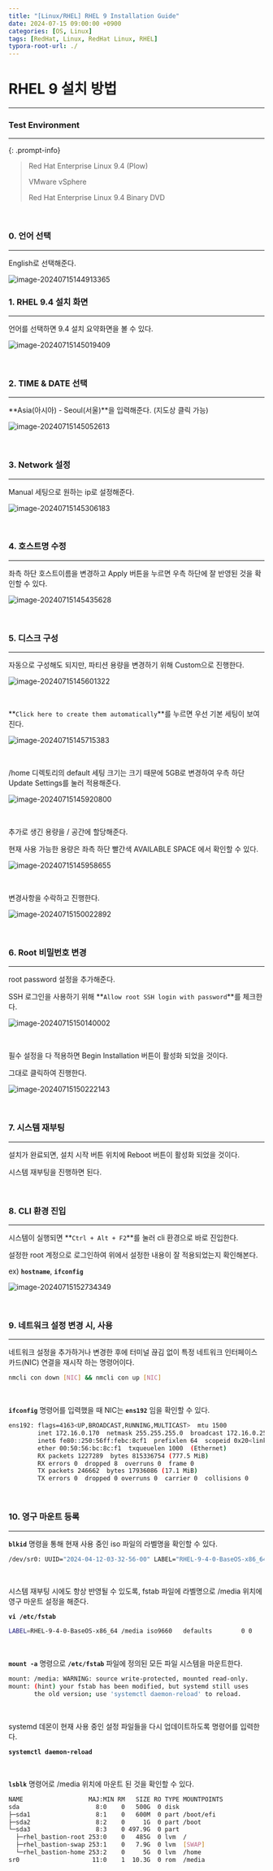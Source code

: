 ```yaml
---
title: "[Linux/RHEL] RHEL 9 Installation Guide"
date: 2024-07-15 09:00:00 +0900
categories: [OS, Linux]
tags: [RedHat, Linux, RedHat Linux, RHEL]
typora-root-url: ./
---
```




# **RHEL 9 설치 방법**

---

### **Test Environment**

---

{: .prompt-info}

> Red Hat Enterprise Linux 9.4 (Plow)
>
> VMware vSphere
>
> Red Hat Enterprise Linux 9.4 Binary DVD



<br/>

### **0. 언어 선택**

---

English로 선택해준다.

![image-20240715144913365](/../assets/img/posts/2024-07-15-RHEL-9-Install/image-20240715144913365.png)



### **1. RHEL 9.4 설치 화면**

---

언어를 선택하면 9.4 설치 요약화면을 볼 수 있다.

![image-20240715145019409](/../assets/img/posts/2024-07-15-RHEL-9-Install/image-20240715145019409.png)





<br/>

### **2. TIME & DATE 선택**

---

**Asia(아시아) -  Seoul(서울)**을 입력해준다. (지도상 클릭 가능)

![image-20240715145052613](/../assets/img/posts/2024-07-15-RHEL-9-Install/image-20240715145052613.png)



<br/>

### **3. Network 설정**

---

Manual 세팅으로 원하는 ip로 설정해준다.

![image-20240715145306183](/../assets/img/posts/2024-07-15-RHEL-9-Install/image-20240715145306183.png)

<br/>

### **4. 호스트명 수정**

---

좌측 하단 호스트이름을 변경하고 Apply 버튼을 누르면 우측 하단에 잘 반영된 것을 확인할 수 있다.

![image-20240715145435628](/../assets/img/posts/2024-07-15-RHEL-9-Install/image-20240715145435628.png)



<br/>

### **5. 디스크 구성**

---

자동으로 구성해도 되지만, 파티션 용량을 변경하기 위해 Custom으로 진행한다.

![image-20240715145601322](/../assets/img/posts/2024-07-15-RHEL-9-Install/image-20240715145601322.png)

<br/>

**`Click here to create them automatically`**를 누르면 우선 기본 세팅이 보여진다.

![image-20240715145715383](/../assets/img/posts/2024-07-15-RHEL-9-Install/image-20240715145715383.png)

<br/>

/home 디렉토리의 default 세팅 크기는 크기 때문에 5GB로 변경하여 우측 하단 Update Settings를 눌러 적용해준다.

![image-20240715145920800](/../assets/img/posts/2024-07-15-RHEL-9-Install/image-20240715145920800.png)

<br/>

추가로 생긴 용량을 / 공간에 할당해준다.

현재 사용 가능한 용량은 좌측 하단 빨간색 AVAILABLE SPACE 에서 확인할 수 있다.

![image-20240715145958655](/../assets/img/posts/2024-07-15-RHEL-9-Install/image-20240715145958655.png)

<br/>

변경사항을 수락하고 진행한다.

![image-20240715150022892](/../assets/img/posts/2024-07-15-RHEL-9-Install/image-20240715150022892.png)

<br/>

### **6. Root 비밀번호 변경**

---

root password 설정을 추가해준다. 

SSH 로그인을 사용하기 위해 **`Allow root SSH login with password`**를 체크한다. 

![image-20240715150140002](/../assets/img/posts/2024-07-15-RHEL-9-Install/image-20240715150140002.png)



<br/>

필수 설정을 다 적용하면 Begin Installation 버튼이 활성화 되었을 것이다.

그대로 클릭하여 진행한다.

![image-20240715150222143](/../assets/img/posts/2024-07-15-RHEL-9-Install/image-20240715150222143.png)

<br/>

### **7. 시스템 재부팅**

---

설치가 완료되면, 설치 시작 버튼 위치에 Reboot 버튼이 활성화 되었을 것이다.

시스템 재부팅을 진행하면 된다.

<br/>

### **8. CLI 환경 진입**

---

시스템이 실행되면 **`Ctrl + Alt + F2`**를 눌러 cli 환경으로 바로 진입한다.

설정한 root 계정으로 로그인하여 위에서 설정한 내용이 잘 적용되었는지 확인해본다.

ex) **`hostname`**, **`ifconfig`**

![image-20240715152734349](/../assets/img/posts/2024-07-15-RHEL-9-Install/image-20240715152734349.png)

<br/>

### **9. 네트워크 설정 변경 시, 사용** 

---

네트워크 설정을 추가하거나 변경한 후에 터미널 끊김 없이 특정 네트워크 인터페이스 카드(NIC) 연결을 재시작 하는 명령어이다.

```bash
nmcli con down [NIC] && nmcli con up [NIC]
```

<br/>

**`ifconfig`** 명령어를 입력했을 때 NIC는 **`ens192`** 임을 확인할 수 있다.

```bash
ens192: flags=4163<UP,BROADCAST,RUNNING,MULTICAST>  mtu 1500
        inet 172.16.0.170  netmask 255.255.255.0  broadcast 172.16.0.255
        inet6 fe80::250:56ff:febc:8cf1  prefixlen 64  scopeid 0x20<link>
        ether 00:50:56:bc:8c:f1  txqueuelen 1000  (Ethernet)
        RX packets 1227289  bytes 815336754 (777.5 MiB)
        RX errors 0  dropped 8  overruns 0  frame 0
        TX packets 246662  bytes 17936086 (17.1 MiB)
        TX errors 0  dropped 0 overruns 0  carrier 0  collisions 0
```



<br/>



### **10. 영구 마운트 등록**

---

**`blkid`** 명령을 통해 현재 사용 중인 iso 파일의 라벨명을 확인할 수 있다.

```bash
/dev/sr0: UUID="2024-04-12-03-32-56-00" LABEL="RHEL-9-4-0-BaseOS-x86_64" TYPE="iso9660" PTUUID="8b7567d5" PTTYPE="dos"
```



<br/>

시스템 재부팅 시에도 항상 반영될 수 있도록, fstab 파일에 라벨명으로 /media 위치에 영구 마운트 설정을 해준다.

**`vi /etc/fstab`**

```bash
LABEL=RHEL-9-4-0-BaseOS-x86_64 /media iso9660   defaults        0 0
```

<br/>

**`mount -a`** 명령으로 **`/etc/fstab`** 파일에 정의된 모든 파일 시스템을 마운트한다.

```bash
mount: /media: WARNING: source write-protected, mounted read-only.
mount: (hint) your fstab has been modified, but systemd still uses
       the old version; use 'systemctl daemon-reload' to reload.
```



<br/>

systemd 데몬이 현재 사용 중인 설정 파일들을 다시 업데이트하도록 명령어를 입력한다.

**`systemctl daemon-reload`**

<br/>

**`lsblk`** 명령어로 /media 위치에 마운트 된 것을 확인할 수 있다.

```bash
NAME                  MAJ:MIN RM   SIZE RO TYPE MOUNTPOINTS
sda                     8:0    0   500G  0 disk
├─sda1                  8:1    0   600M  0 part /boot/efi
├─sda2                  8:2    0     1G  0 part /boot
└─sda3                  8:3    0 497.9G  0 part
  ├─rhel_bastion-root 253:0    0   485G  0 lvm  /
  ├─rhel_bastion-swap 253:1    0   7.9G  0 lvm  [SWAP]
  └─rhel_bastion-home 253:2    0     5G  0 lvm  /home
sr0                    11:0    1  10.3G  0 rom  /media
```

<br/>
